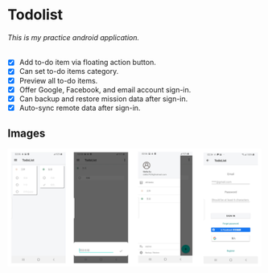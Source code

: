 # Todolist
###### This is my practice android application.

- [x] Add to-do item via floating action button.
- [x] Can set to-do items category.
- [x] Preview all to-do items.
- [x] Offer Google, Facebook, and email account sign-in.
- [x] Can backup and restore mission data after sign-in.
- [x] Auto-sync remote data after sign-in.

## Images

![todolist](todolist.png)
